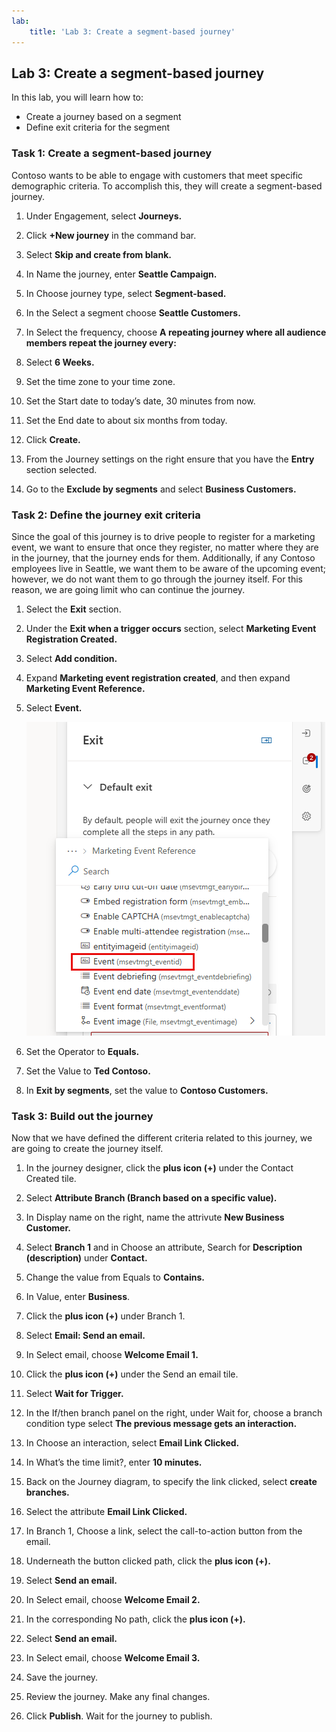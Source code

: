 ```yaml
---
lab:
    title: 'Lab 3: Create a segment-based journey'
---
```

## Lab 3: Create a segment-based journey 

In this lab, you will learn how to:
- Create a journey based on a segment 
- Define exit criteria for the segment 

### Task 1: Create a segment-based journey 
Contoso wants to be able to engage with customers that meet specific demographic criteria. To accomplish this, they will create a segment-based journey.

1. Under Engagement, select **Journeys.**

1. Click **+New journey** in the command bar.

1. Select **Skip and create from blank.**

1. In Name the journey, enter **Seattle Campaign.**

1. In Choose journey type, select **Segment-based.**

1. In the Select a segment choose **Seattle Customers.**

1. In Select the frequency, choose **A repeating journey where all audience members repeat the journey every:**

1. Select **6 Weeks.**

1. Set the time zone to your time zone.

1. Set the Start date to today’s date, 30 minutes from now.

1. Set the End date to about six months from today.

1. Click **Create.**

1. From the Journey settings on the right ensure that you have the **Entry** section selected.

1. Go to the **Exclude by segments** and select **Business Customers.**

### Task 2: Define the journey exit criteria
Since the goal of this journey is to drive people to register for a marketing event, we want to ensure that once they register, no matter where they are in the journey, that the journey ends for them.  Additionally, if any Contoso employees live in Seattle, we want them to be aware of the upcoming event; however, we do not want them to go through the journey itself. For this reason, we are going limit who can continue the journey.  

1.	Select the **Exit** section.  

1.	Under the **Exit when a trigger occurs** section, select **Marketing Event Registration Created.**

1.	Select **Add condition.**

1.	Expand **Marketing event registration created**, and then expand **Marketing Event Reference.**

1.	Select **Event.**

    ![Screenshot of a list of exit criteria with Event selected.](../Labs/Media/exit-criteria.png)

1.  Set the Operator to **Equals.**

1.	Set the Value to **Ted Contoso.**

1. In **Exit by segments**, set the value to **Contoso Customers.** 

### Task 3: Build out the journey
Now that we have defined the different criteria related to this journey, we are going to create the journey itself.  

1. In the journey designer, click the **plus icon (+)** under the Contact Created tile.

1. Select **Attribute Branch (Branch based on a specific value).**

1. In Display name on the right, name the attrivute **New Business Customer.**

1. Select **Branch 1** and in Choose an attribute, Search for **Description (description)** under **Contact.**

1. Change the value from Equals to **Contains.**

1. In Value, enter **Business**.

1. Click the **plus icon (+)** under Branch 1.

1. Select **Email: Send an email.**

1. In Select email, choose **Welcome Email 1.**

1. Click the **plus icon (+)** under the Send an email tile.

1. Select **Wait for Trigger.**

1. In the If/then branch panel on the right, under Wait for, choose a branch condition type select **The previous message gets an interaction.**

1. In Choose an interaction, select **Email Link Clicked.**

1. In What’s the time limit?, enter **10 minutes.**

1. Back on the Journey diagram, to specify the link clicked, select **create branches.**

1. Select the attribute **Email Link Clicked.**

1. In Branch 1, Choose a link, select the call-to-action button from the email.

1. Underneath the button clicked path, click the **plus icon (+).**

1. Select **Send an email.**

1. In Select email, choose **Welcome Email 2.**

1. In the corresponding No path, click the **plus icon (+).**

1. Select **Send an email.**

1. In Select email, choose **Welcome Email 3.**

1. Save the journey.

1. Review the journey. Make any final changes.

1. Click **Publish**. Wait for the journey to publish.


